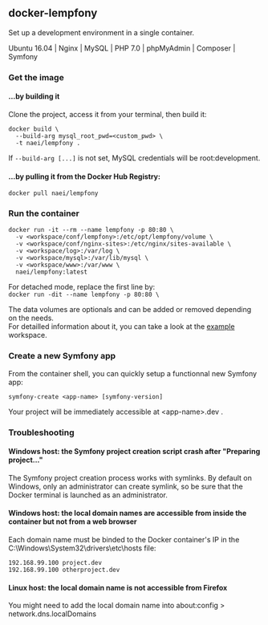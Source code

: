 ## docker-lempfony

Set up a development environment in a single container.

Ubuntu 16.04 | Nginx | MySQL | PHP 7.0 | phpMyAdmin | Composer | Symfony  


### Get the image

#### ...by building it

Clone the project, access it from your terminal, then build it:

```shell
docker build \
  --build-arg mysql_root_pwd=<custom_pwd> \
  -t naei/lempfony .
```
If ```--build-arg [...]``` is not set, MySQL credentials will be root:development.

#### ...by pulling it from the Docker Hub Registry:
```shell
docker pull naei/lempfony
```


### Run the container

```shell
docker run -it --rm --name lempfony -p 80:80 \
  -v <workspace/conf/lempfony>:/etc/opt/lempfony/volume \
  -v <workspace/conf/nginx-sites>:/etc/nginx/sites-available \
  -v <workspace/log>:/var/log \
  -v <workspace/mysql>:/var/lib/mysql \
  -v <workspace/www>:/var/www \
  naei/lempfony:latest
```
For detached mode, replace the first line by:  
```docker run -dit --name lempfony -p 80:80 \```

The data volumes are optionals and can be added or removed depending on the needs.  
For detailled information about it, you can take a look at the [example](example/workspace) workspace.


### Create a new Symfony app
From the container shell, you can quickly setup a functionnal new Symfony app:
```shell
symfony-create <app-name> [symfony-version]
```
Your project will be immediately accessible at &lt;app-name>.dev .


### Troubleshooting

#### Windows host: the Symfony project creation script crash after "Preparing project..."
The Symfony project creation process works with symlinks. By default on Windows,  only an administrator can create symlink, so be sure that the Docker terminal is launched as an administrator. 

#### Windows host: the local domain names are accessible from inside the container but not from a web browser
Each domain name must be binded to the Docker container's IP in the C:\Windows\System32\drivers\etc\hosts file:
```
192.168.99.100 project.dev
192.168.99.100 otherproject.dev
```

#### Linux host: the local domain name is not accessible from Firefox
You might need to add the local domain name into about:config > network.dns.localDomains